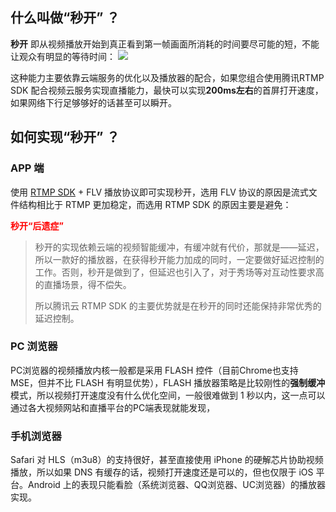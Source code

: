 ## 什么叫做“秒开” ？

**秒开** 即从视频播放开始到真正看到第一帧画面所消耗的时间要尽可能的短，不能让观众有明显的等待时间：
![](//mc.qcloudimg.com/static/img/9a1541e3d8f6796e8025b571d5267c7c/image.png)

这种能力主要依靠云端服务的优化以及播放器的配合，如果您组合使用腾讯RTMP SDK 配合视频云服务实现直播能力，最快可以实现**200ms左右**的首屏打开速度，如果网络下行足够够好的话甚至可以瞬开。

## 如何实现“秒开” ？
### APP 端
使用 [RTMP SDK](https://www.qcloud.com/document/product/454/7873) + FLV 播放协议即可实现秒开，选用 FLV 协议的原因是流式文件结构相比于 RTMP 更加稳定，而选用 RTMP SDK 的原因主要是避免：

**<font color='red'>秒开“后遗症”</font>**

>秒开的实现依赖云端的视频智能缓冲，有缓冲就有代价，那就是——延迟，所以一款好的播放器，在获得秒开能力加成的同时，一定要做好延迟控制的工作。否则，秒开是做到了，但延迟也引入了，对于秀场等对互动性要求高的直播场景，得不偿失。
>
>所以腾讯云 RTMP SDK 的主要优势就是在秒开的同时还能保持非常优秀的延迟控制。

### PC 浏览器
PC浏览器的视频播放内核一般都是采用 FLASH 控件（目前Chrome也支持 MSE，但并不比 FLASH 有明显优势），FLASH 播放器策略是比较刚性的**强制缓冲**模式，所以视频打开速度没有什么优化空间，一般很难做到 1 秒以内，这一点可以通过各大视频网站和直播平台的PC端表现就能发现，

### 手机浏览器
Safari 对 HLS（m3u8）的支持很好，甚至直接使用 iPhone 的硬解芯片协助视频播放，所以如果 DNS 有缓存的话，视频打开速度还是可以的，但也仅限于 iOS 平台。Android 上的表现只能看脸（系统浏览器、QQ浏览器、UC浏览器）的播放器实现。
